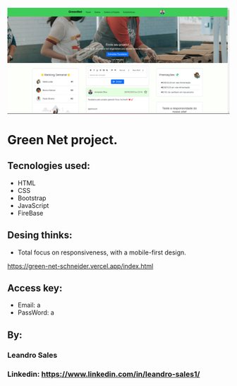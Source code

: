 ![image](https://github.com/Leandro-Sales1/GreenNet/blob/main/Captura%20de%20tela%202023-10-30%201906381.png)

# Green Net  project.
## Tecnologies used:
* HTML
* CSS
* Bootstrap
* JavaScript
* FireBase

## Desing thinks:
* Total focus on responsiveness, with a mobile-first design.

https://green-net-schneider.vercel.app/index.html
## Access key:
* Email: a
* PassWord: a




## By:
### Leandro Sales
### Linkedin: https://www.linkedin.com/in/leandro-sales1/



